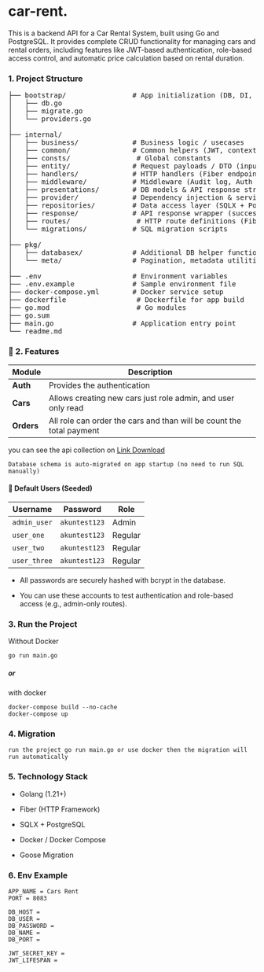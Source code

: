 # car-rent.
This is a backend API for a Car Rental System, built using Go and PostgreSQL. It provides complete CRUD functionality for managing cars and rental orders, including features like JWT-based authentication, role-based access control, and automatic price calculation based on rental duration.

### 1. Project Structure
<pre>
├── bootstrap/                # App initialization (DB, DI, Migrations)
│   ├── db.go
│   ├── migrate.go
│   └── providers.go
│
├── internal/                 
│   ├── business/             # Business logic / usecases
│   ├── common/               # Common helpers (JWT, context, bcrypt, etc.)
│   ├── consts/                # Global constants
│   ├── entity/               # Request payloads / DTO (input layer)
│   ├── handlers/             # HTTP handlers (Fiber endpoints)
│   ├── middleware/           # Middleware (Audit log, Auth guard)
│   ├── presentations/        # DB models & API response structures
│   ├── provider/             # Dependency injection & service registry
│   ├── repositories/         # Data access layer (SQLX + PostgreSQL)
│   ├── response/             # API response wrapper (success / error)
│   ├── routes/                # HTTP route definitions (Fiber)
│   └── migrations/           # SQL migration scripts
│
├── pkg/                      
│   ├── databasex/            # Additional DB helper functions
│   └── meta/                 # Pagination, metadata utilities
│
├── .env                      # Environment variables
├── .env.example              # Sample environment file
├── docker-compose.yml        # Docker service setup
├── dockerfile                 # Dockerfile for app build
├── go.mod                     # Go modules
├── go.sum                     
├── main.go                   # Application entry point
└── readme.md                 
</pre>

### 👀 2. Features
> 
| Module             | Description                                        |
| ------------------ | -------------------------------------------------- |
| **Auth**      |Provides the authentication |
| **Cars**          | Allows creating new cars just role admin, and user only read   |
| **Orders**     | All role can order the cars and than will be count the total payment   |

you can see the api collection on [Link Download](https://drive.google.com/file/d/13rB5j2u0qbHPhRFJebeSWIWHtSr3hrb1/view?usp=sharing)

```
Database schema is auto-migrated on app startup (no need to run SQL manually)
```

####  👤 Default Users (Seeded)
| Username     | Password      | Role    |
| ------------ | ------------- | ------- |
| `admin_user` | `akuntest123` | Admin   |
| `user_one`   | `akuntest123` | Regular |
| `user_two`   | `akuntest123` | Regular |
| `user_three` | `akuntest123` | Regular |


* All passwords are securely hashed with bcrypt in the database.

* You can use these accounts to test authentication and role-based access (e.g., admin-only routes).


### 3. Run the Project
Without Docker
```
go run main.go
```
##### or
with docker
```
docker-compose build --no-cache
docker-compose up
```

### 4. Migration
```
run the project go run main.go or use docker then the migration will run automatically
```


### 5. Technology Stack
* Golang (1.21+)

* Fiber (HTTP Framework)

* SQLX + PostgreSQL

* Docker / Docker Compose

* Goose Migration


### 6. Env Example
```
APP_NAME = Cars Rent
PORT = 8083

DB_HOST = 
DB_USER = 
DB_PASSWORD = 
DB_NAME = 
DB_PORT = 

JWT_SECRET_KEY = 
JWT_LIFESPAN = 
```